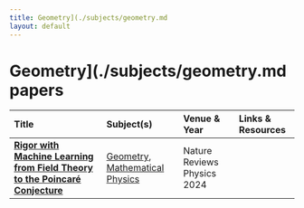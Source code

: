 ```yaml
---
title: Geometry](./subjects/geometry.md
layout: default
---
```


# Geometry](./subjects/geometry.md papers

| Title | Subject(s) | Venue & Year | Links & Resources |
| :--- | :--- | :--- | :--- |
| **[Rigor with Machine Learning from Field Theory to the Poincaré Conjecture](https://www.nature.com/articles/s42254-024-00709-0)** | [Geometry](./subjects/geometry.md), [Mathematical Physics](./subjects/mathematical-physics.md) | Nature Reviews Physics 2024 |  |